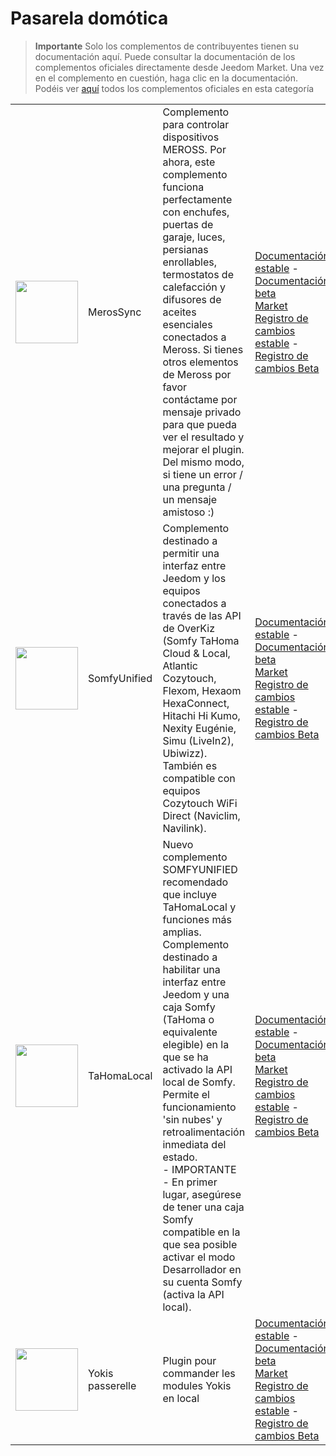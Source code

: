 
# Pasarela domótica


>**Importante**
>Solo los complementos de contribuyentes tienen su documentación aquí. Puede consultar la documentación de los complementos oficiales directamente desde Jeedom Market. Una vez en el complemento en cuestión, haga clic en la documentación.
>Podéis ver [aquí](https://market.jeedom.com/index.php?v=d&p=market&type=plugin&categorie=home+automation+protocol) todos los complementos oficiales en esta categoría


| | | | |
|--- | --- | --- | ---|
|<img src="MerosSync/MerosSync_icon.png" class="pluginLogo" width="100" />|MerosSync|Complemento para controlar dispositivos MEROSS. Por ahora, este complemento funciona perfectamente con enchufes, puertas de garaje, luces, persianas enrollables, termostatos de calefacción y difusores de aceites esenciales conectados a Meross. Si tienes otros elementos de Meross por favor contáctame por mensaje privado para que pueda ver el resultado y mejorar el plugin. Del mismo modo, si tiene un error / una pregunta / un mensaje amistoso :)|[Documentación estable](https://github.com/impulsio/MerosSync/blob/main/docs/es_ES/index.md) - [Documentación beta](https://github.com/impulsio/MerosSync/blob/main/docs/es_ES/index.md)<br/>[Market](https://market.jeedom.com/index.php?v=d&p=market_display&id=4329)<br/>[Registro de cambios estable](https://github.com/impulsio/MerosSync/blob/main/docs/es_ES/changelog.md) - [Registro de cambios Beta](https://github.com/impulsio/MerosSync/blob/main/docs/es_ES/changelog.md)|
|<img src="SomfyUnified/SomfyUnified_icon.png" class="pluginLogo" width="100" />|SomfyUnified|Complemento destinado a permitir una interfaz entre Jeedom y los equipos conectados a través de las API de OverKiz (Somfy TaHoma Cloud & Local, Atlantic Cozytouch, Flexom, Hexaom HexaConnect, Hitachi Hi Kumo, Nexity Eugénie, Simu (LiveIn2), Ubiwizz). También es compatible con equipos Cozytouch WiFi Direct (Naviclim, Navilink).|[Documentación estable](https://eridani78.github.io/SomfyUnified-Doc/es_ES/) - [Documentación beta](https://eridani78.github.io/SomfyUnified-Doc/es_ES/)<br/>[Market](https://market.jeedom.com/index.php?v=d&p=market_display&id=4505)<br/>[Registro de cambios estable](https://eridani78.github.io/SomfyUnified-Doc/es_ES/changelog) - [Registro de cambios Beta](https://eridani78.github.io/SomfyUnified-Doc/es_ES/changelog)|
|<img src="TaHomaLocal/TaHomaLocal_icon.png" class="pluginLogo" width="100" />|TaHomaLocal|Nuevo complemento SOMFYUNIFIED recomendado que incluye TaHomaLocal y funciones más amplias. Complemento destinado a habilitar una interfaz entre Jeedom y una caja Somfy (TaHoma o equivalente elegible) en la que se ha activado la API local de Somfy. Permite el funcionamiento 'sin nubes' y retroalimentación inmediata del estado.<br> - IMPORTANTE - En primer lugar, asegúrese de tener una caja Somfy compatible en la que sea posible activar el modo Desarrollador en su cuenta Somfy (activa la API local).|[Documentación estable](https://eridani78.github.io/TaHomaLocal-Doc/es_ES/) - [Documentación beta](https://eridani78.github.io/TaHomaLocal-Doc/es_ES/)<br/>[Market](https://market.jeedom.com/index.php?v=d&p=market_display&id=4445)<br/>[Registro de cambios estable](https://eridani78.github.io/TaHomaLocal-Doc/es_ES/changelog) - [Registro de cambios Beta](https://eridani78.github.io/TaHomaLocal-Doc/es_ES/changelog)|
|<img src="Yokis/Yokis_icon.png" class="pluginLogo" width="100" />|Yokis passerelle|Plugin pour commander les modules Yokis en local|[Documentación estable](https://nwailly.github.io/Yokis_DOCS/docs/es_ES/Index) - [Documentación beta](https://nwailly.github.io/Yokis_DOCS/docs/es_ES/Indexbeta)<br/>[Market](https://market.jeedom.com/index.php?v=d&p=market_display&id=4248)<br/>[Registro de cambios estable](https://nwailly.github.io/Yokis_DOCS/docs/es_ES/changelog) - [Registro de cambios Beta](https://nwailly.github.io/Yokis_DOCS/docs/es_ES/changelogbeta)|
